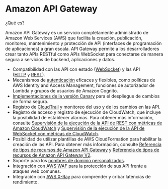 # Amazon API Gateway

¿Qué es?

Amazon API Gateway es un servicio completamente administrado de Amazon Web Services (AWS) que facilita la creación, publicación, monitoreo, mantenimiento y protección de API (interfaces de programación de aplicaciones) a gran escala. API Gateway permite a los desarrolladores crear tanto APIs RESTful como APIs WebSocket para conectarse de manera segura a servicios de backend, aplicaciones y datos.

- Compatibilidad con las API con estado ([WebSocket](https://docs.aws.amazon.com/es_es/apigateway/latest/developerguide/apigateway-websocket-api.html)) y las API ([HTTP](https://docs.aws.amazon.com/es_es/apigateway/latest/developerguide/http-api.html) y [REST](https://docs.aws.amazon.com/es_es/apigateway/latest/developerguide/apigateway-rest-api.html)).
- Mecanismos de [autenticación](https://docs.aws.amazon.com/es_es/apigateway/latest/developerguide/apigateway-control-access-to-api.html) eficaces y flexibles, como políticas de AWS Identity and Access Management, funciones de autorizador de Lambda y grupos de usuarios de Amazon Cognito.
- [Implementaciones de la versión Canary](https://docs.aws.amazon.com/es_es/apigateway/latest/developerguide/canary-release.html) para el despliegue de cambios de forma segura.
- Registro de [CloudTrail](https://docs.aws.amazon.com/es_es/apigateway/latest/developerguide/cloudtrail.html) y monitoreo del uso y de los cambios en las API.
- Registro de acceso y registro de ejecución de CloudWatch, que incluye la posibilidad de establecer alarmas. Para obtener más información, consulte [Supervisión de la ejecución de la API de REST con métricas de Amazon CloudWatch](https://docs.aws.amazon.com/es_es/apigateway/latest/developerguide/monitoring-cloudwatch.html) y [Supervisión de la ejecución de la API de WebSocket con métricas de CloudWatch](https://docs.aws.amazon.com/es_es/apigateway/latest/developerguide/apigateway-websocket-api-logging.html).
- Posibilidad de utilizar plantillas de AWS CloudFormation para habilitar la creación de las API. Para obtener más información, consulte [Referencia de tipos de recursos de Amazon API Gateway](https://docs.aws.amazon.com/AWSCloudFormation/latest/UserGuide/AWS_ApiGateway.html) y [Referencia de tipos de recursos de Amazon API Gateway V2](https://docs.aws.amazon.com/AWSCloudFormation/latest/UserGuide/AWS_ApiGatewayV2.html).
- Soporte para los [nombres de dominio personalizados](https://docs.aws.amazon.com/es_es/apigateway/latest/developerguide/how-to-custom-domains.html).
- Integración con [AWS WAF](https://docs.aws.amazon.com/es_es/apigateway/latest/developerguide/apigateway-control-access-aws-waf.html) para la protección de sus API frente a ataques web comunes.
- Integración con [AWS X-Ray](https://docs.aws.amazon.com/es_es/apigateway/latest/developerguide/apigateway-xray.html) para comprender y cribar latencias de rendimiento.